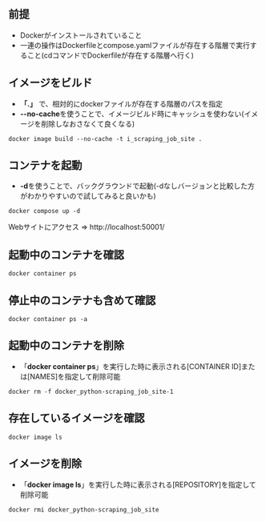 ## 前提
- Dockerがインストールされていること
- 一連の操作はDockerfileとcompose.yamlファイルが存在する階層で実行すること(cdコマンドでDockerfileが存在する階層へ行く)

## イメージをビルド
- **「.」** で、相対的にdockerファイルが存在する階層のパスを指定
- **--no-cache**を使うことで、イメージビルド時にキャッシュを使わない(イメージを削除しなおさなくて良くなる)

`docker image build --no-cache -t i_scraping_job_site .`

## コンテナを起動
- **-d**を使うことで、バックグラウンドで起動(-dなしバージョンと比較した方がわかりやすいので試してみると良いかも)

`docker compose up -d`

Webサイトにアクセス => http://localhost:50001/

## 起動中のコンテナを確認
`docker container ps`

## 停止中のコンテナも含めて確認
`docker container ps -a`

## 起動中のコンテナを削除
- 「**docker container ps**」を実行した時に表示される[CONTAINER ID]または[NAMES]を指定して削除可能

`docker rm -f docker_python-scraping_job_site-1`

## 存在しているイメージを確認
`docker image ls`

## イメージを削除
- 「**docker image ls**」を実行した時に表示される[REPOSITORY]を指定して削除可能

`docker rmi docker_python-scraping_job_site`
